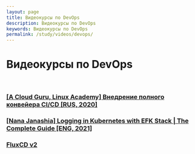 ```yaml
---
layout: page
title: Видеокурсы по DevOps
description: Видеокурсы по DevOps
keywords: Видеокурсы по DevOps
permalink: /study/videos/devops/
---
```


# Видеокурсы по DevOps

<br/>

### [[A Cloud Guru, Linux Academy] Внедрение полного конвейера CI/CD [RUS, 2020]](/study/videos/ci-cd/implementing-a-full-ci-cd-pipeline/)

### [[Nana Janashia] Logging in Kubernetes with EFK Stack | The Complete Guide [ENG, 2021]](/study/videos/containers/kubernetes/tools/logging/efk/logging-in-kubernetes-with-efk-stack/)

### [FluxCD v2](/study/videos/containers/kubernetes/tools/ci-cd/fluxcd/)
